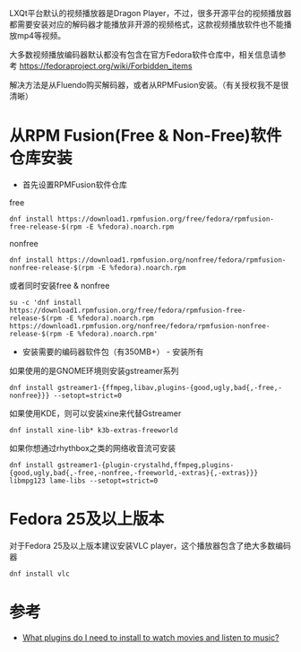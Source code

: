 LXQt平台默认的视频播放器是Dragon Player，不过，很多开源平台的视频播放器都需要安装对应的解码器才能播放非开源的视频格式，这款视频播放软件也不能播放mp4等视频。

大多数视频播放编码器默认都没有包含在官方Fedora软件仓库中，相关信息请参考 https://fedoraproject.org/wiki/Forbidden_items

解决方法是从Fluendo购买解码器，或者从RPMFusion安装。（有关授权我不是很清晰）

# 从RPM Fusion(Free & Non-Free)软件仓库安装

* 首先设置RPMFusion软件仓库

free

```
dnf install https://download1.rpmfusion.org/free/fedora/rpmfusion-free-release-$(rpm -E %fedora).noarch.rpm
```

nonfree

```
dnf install https://download1.rpmfusion.org/nonfree/fedora/rpmfusion-nonfree-release-$(rpm -E %fedora).noarch.rpm
```

或者同时安装free & nonfree

```
su -c 'dnf install https://download1.rpmfusion.org/free/fedora/rpmfusion-free-release-$(rpm -E %fedora).noarch.rpm https://download1.rpmfusion.org/nonfree/fedora/rpmfusion-nonfree-release-$(rpm -E %fedora).noarch.rpm'
```

* 安装需要的编码器软件包（有350MB+） - 安装所有

如果使用的是GNOME环境则安装gstreamer系列

```
dnf install gstreamer1-{ffmpeg,libav,plugins-{good,ugly,bad{,-free,-nonfree}}} --setopt=strict=0
```

如果使用KDE，则可以安装xine来代替Gstreamer

```
dnf install xine-lib* k3b-extras-freeworld
```

如果你想通过rhythbox之类的网络收音流可安装

```
dnf install gstreamer1-{plugin-crystalhd,ffmpeg,plugins-{good,ugly,bad{,-free,-nonfree,-freeworld,-extras}{,-extras}}} libmpg123 lame-libs --setopt=strict=0
```

# Fedora 25及以上版本

对于Fedora 25及以上版本建议安装VLC player，这个播放器包含了绝大多数编码器

```
dnf install vlc
```

# 参考

* [What plugins do I need to install to watch movies and listen to music?](https://ask.fedoraproject.org/en/question/9111/sticky-what-plugins-do-i-need-to-install-to-watch-movies-and-listen-to-music/)